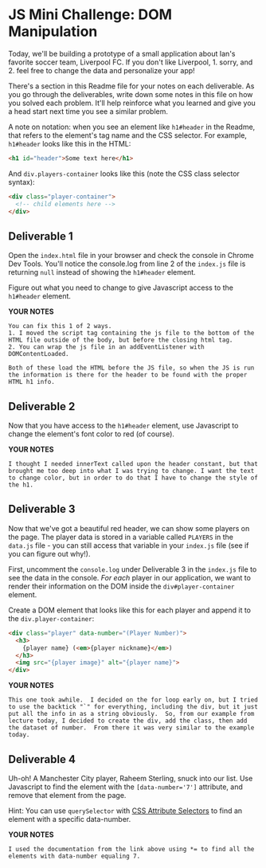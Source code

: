 # JS Mini Challenge: DOM Manipulation

Today, we'll be building a prototype of a small application about Ian's favorite soccer team, Liverpool FC. If you don't like Liverpool, 1. sorry, and 2. feel free to change the data and personalize your app!

There's a section in this Readme file for your notes on each deliverable. As you go through the deliverables, write down some notes in this file on how you solved each problem. It'll help reinforce what you learned and give you a head start next time you see a similar problem.

A note on notation: when you see an element like `h1#header` in the Readme, that refers to the element's tag name and the CSS selector. For example, `h1#header` looks like this in the HTML:

```html
<h1 id="header">Some text here</h1>
```

And `div.players-container` looks like this (note the CSS class selector syntax):

```html
<div class="player-container">
  <!-- child elements here -->
</div>
```

## Deliverable 1

Open the `index.html` file in your browser and check the console in Chrome Dev Tools. You'll notice the console.log from line 2 of the `index.js` file is returning `null` instead of showing the `h1#header` element.

Figure out what you need to change to give Javascript access to the `h1#header` element.

**YOUR NOTES**
```
You can fix this 1 of 2 ways.
1. I moved the script tag containing the js file to the bottom of the HTML file outside of the body, but before the closing html tag.
2. You can wrap the js file in an addEventListener with DOMContentLoaded.

Both of these load the HTML before the JS file, so when the JS is run the information is there for the header to be found with the proper HTML h1 info.
```

## Deliverable 2

Now that you have access to the `h1#header` element, use Javascript to change the element's font color to red (of course).

**YOUR NOTES**
```
I thought I needed innerText called upon the header constant, but that brought me too deep into what I was trying to change. I want the text to change color, but in order to do that I have to change the style of the h1.
```

## Deliverable 3

Now that we've got a beautiful red header, we can show some players on the page. The player data is stored in a variable called `PLAYERS` in the `data.js` file - you can still access that variable in your `index.js` file (see if you can figure out why!).

First, uncomment the `console.log` under Deliverable 3 in the `index.js` file to see the data in the console. *For each* player in our application, we want to render their information on the DOM inside the `div#player-container` element. 

Create a DOM element that looks like this for each player and append it to the `div.player-container`:

```html
<div class="player" data-number="(Player Number)">
  <h3>
    {player name} (<em>{player nickname}</em>)
  </h3>
  <img src="{player image}" alt="{player name}">
</div>
```

**YOUR NOTES**
```
This one took awhile.  I decided on the for loop early on, but I tried to use the backtick "`" for everything, including the div, but it just put all the info in as a string obviously.  So, from our example from lecture today, I decided to create the div, add the class, then add the dataset of number.  From there it was very similar to the example today.
```

## Deliverable 4

Uh-oh! A Manchester City player, Raheem Sterling, snuck into our list. Use Javascript to find the element with the `[data-number='7']` attribute, and remove that element from the page.

Hint: You can use `querySelector` with [CSS Attribute Selectors](https://developer.mozilla.org/en-US/docs/Web/CSS/Attribute_selectors) to find an element with a specific data-number. 

**YOUR NOTES**
```
I used the documentation from the link above using *= to find all the elements with data-number equaling 7.
```
